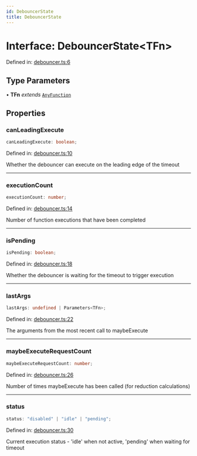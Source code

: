 ```yaml
---
id: DebouncerState
title: DebouncerState
---
```


<!-- DO NOT EDIT: this page is autogenerated from the type comments -->

# Interface: DebouncerState\<TFn\>

Defined in: [debouncer.ts:6](https://github.com/TanStack/pacer/blob/main/packages/pacer/src/debouncer.ts#L6)

## Type Parameters

• **TFn** *extends* [`AnyFunction`](../../type-aliases/anyfunction.md)

## Properties

### canLeadingExecute

```ts
canLeadingExecute: boolean;
```

Defined in: [debouncer.ts:10](https://github.com/TanStack/pacer/blob/main/packages/pacer/src/debouncer.ts#L10)

Whether the debouncer can execute on the leading edge of the timeout

***

### executionCount

```ts
executionCount: number;
```

Defined in: [debouncer.ts:14](https://github.com/TanStack/pacer/blob/main/packages/pacer/src/debouncer.ts#L14)

Number of function executions that have been completed

***

### isPending

```ts
isPending: boolean;
```

Defined in: [debouncer.ts:18](https://github.com/TanStack/pacer/blob/main/packages/pacer/src/debouncer.ts#L18)

Whether the debouncer is waiting for the timeout to trigger execution

***

### lastArgs

```ts
lastArgs: undefined | Parameters<TFn>;
```

Defined in: [debouncer.ts:22](https://github.com/TanStack/pacer/blob/main/packages/pacer/src/debouncer.ts#L22)

The arguments from the most recent call to maybeExecute

***

### maybeExecuteRequestCount

```ts
maybeExecuteRequestCount: number;
```

Defined in: [debouncer.ts:26](https://github.com/TanStack/pacer/blob/main/packages/pacer/src/debouncer.ts#L26)

Number of times maybeExecute has been called (for reduction calculations)

***

### status

```ts
status: "disabled" | "idle" | "pending";
```

Defined in: [debouncer.ts:30](https://github.com/TanStack/pacer/blob/main/packages/pacer/src/debouncer.ts#L30)

Current execution status - 'idle' when not active, 'pending' when waiting for timeout
